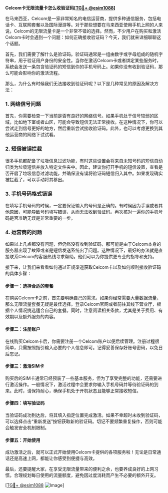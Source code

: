 **Celcom卡无限流量卡怎么收验证码[[TG💪+ @esim1088](https://t.me/s/esim1088)]**

在马来西亚，Celcom是一家非常知名的电信运营商，提供多种通信服务，包括电话卡、互联网套餐以及国际漫游等。对于那些想要在马来西亚使用手机上网的人来说，Celcom的无限流量卡是一个非常不错的选择。然而，不少用户在购买和激活Celcom卡时会遇到一个问题：如何正确接收验证码？今天，我们就来详细聊聊这个话题。

首先，我们需要了解什么是验证码。验证码通常是一组由数字或字母组成的随机字符串，用于验证用户身份的安全性。当你在激活Celcom卡或者绑定某些服务时，系统会发送一条包含验证码的短信到你的手机号码上。如果你没有收到验证码，那么可能会影响你的激活流程。

那么，为什么有时候我们无法接收到验证码呢？以下是几种常见的原因及解决方法：

### 1. **网络信号问题**
   首先，你需要检查一下当前是否有良好的网络信号。如果手机处于信号较弱的区域，比如地下室或者山区，可能会导致短信无法正常接收。在这种情况下，你可以尝试走到信号更好的地方，然后重新尝试接收验证码。此外，也可以考虑更换到其他运营商的网络下试试看。

### 2. **短信被误拦截**
   很多手机都配备了垃圾信息过滤功能，有时这些设置会将来自未知号码的短信自动归类为垃圾短信并放入特定文件夹中。因此，建议你打开手机的短信设置，查看是否开启了垃圾信息过滤功能，并确保没有误将验证码短信归入其中。如果发现确实被拦截了，可以手动将其移出。

### 3. **手机号码格式错误**
   在填写手机号码的时候，一定要保证输入的号码是正确的。有时候因为手误或者其他原因，可能导致号码填写错误，从而无法收到验证码。再次核对一遍你的手机号码是否准确无误是非常重要的一步。

### 4. **运营商的问题**
   如果以上几点都没有问题，但仍然没有收到验证码，那可能是由于Celcom本身的服务器出现了故障或者是短信发送系统出了问题。这种情况下，最好的办法就是直接联系Celcom的客服热线寻求帮助。他们可以为你提供更专业的指导和支持。

接下来，让我们来看看如何通过正规渠道获取Celcom卡以及如何顺利接收验证码的具体步骤：

#### 步骤一：选择合适的套餐
   在购买Celcom卡之前，首先要明确自己的需求。如果你经常需要大量数据流量，那么无限流量套餐无疑是最佳选择。登录Celcom官网或者前往其线下营业厅，根据个人情况挑选适合自己的套餐。同时，注意阅读相关条款，尤其是关于费用、有效期以及额外服务的内容。

#### 步骤二：注册账户
   在线购买Celcom卡后，你需要注册一个Celcom账户以便后续管理。注册过程很简单，只需按照指引输入必要的个人信息即可。记得妥善保存好账号密码，以免日后忘记。

#### 步骤三：激活SIM卡
   购买后的SIM卡通常已经预装了一些基本服务，但为了享受完整的功能，还需要进行激活操作。一般情况下，激活过程中会要求你输入手机号码并等待验证码的到来。此时，请保持耐心，确保手机处于开机状态且能够正常接收短信。

#### 步骤四：填写验证码
   当验证码成功到达后，将其填入指定位置完成激活。如果不幸超时未收到验证码，可以选择点击“重新发送”按钮获取新的验证码。切记不要频繁重复操作，否则可能会触发安全机制限制。

#### 步骤五：开始使用
   成功激活之后，就可以正式开始使用Celcom卡提供的各项服务啦！无论是日常通话还是高速上网，都能让你感受到便捷与高效。

最后，还要提醒大家，在享受无限流量带来的便利之余，也要养成良好的上网习惯。合理规划每日使用的流量额度，避免因过度消耗而产生不必要的额外开支。

[[TG💪+ @esim1088](https://t.me/s/esim1088) ![Image](https://i.postimg.cc/4NQfJmqS/Snipaste-2025-05-13-00-14-12.png)]